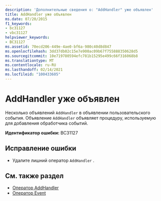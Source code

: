 ```yaml
---
description: 'Дополнительные сведения о: "AddHandler" уже объявлен'
title: AddHandler уже объявлен
ms.date: 07/20/2015
f1_keywords:
- bc31127
- vbc31127
helpviewer_keywords:
- BC31127
ms.assetid: 70ecd206-449e-4ae0-bf6a-980c40d8d847
ms.openlocfilehash: 3dd37db02c15e7e900ac09b67f755888350628d5
ms.sourcegitcommit: 10e719780594efc781b15295e499c66f316068b8
ms.translationtype: MT
ms.contentlocale: ru-RU
ms.lasthandoff: 02/14/2021
ms.locfileid: "100433605"
---
```

# <a name="addhandler-is-already-declared"></a>AddHandler уже объявлен

Несколько объявлений `AddHandler` в объявлении пользовательского события. Объявление `AddHandler` объявляет процедуру, используемую для добавления обработчика событий.  
  
 **Идентификатор ошибки:** BC31127  
  
## <a name="to-correct-this-error"></a>Исправление ошибки  
  
- Удалите лишний оператор `AddHandler` .  
  
## <a name="see-also"></a>См. также раздел

- [Оператор AddHandler](../language-reference/statements/addhandler-statement.md)
- [Оператор Event](../language-reference/statements/event-statement.md)
